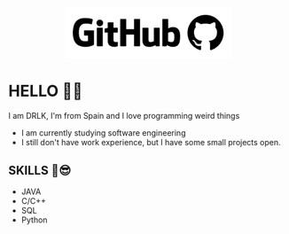 
<div align="center">
  <img src="https://github.com/DRLKs/DRLKs/blob/main/figures/github_logo.png?raw=true" width="60%" alt="GitHub" />
</div>

# HELLO 👋​👋​
I am DRLK, I'm from Spain and I love programming weird things
* I am currently studying software engineering
* I still don't have work experience, but I have some small projects open.

## SKILLS 🤯​😎​
* JAVA
* C/C++
* SQL
* Python
